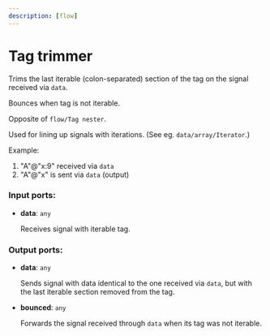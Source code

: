 ```yaml
---
description: [flow]
---
```


# Tag trimmer

Trims the last iterable (colon-separated) section of the tag on the signal received via `data`.

Bounces when tag is not iterable.

Opposite of `flow/Tag nester`.

Used for lining up signals with iterations. (See eg. `data/array/Iterator`.)

Example:
1. "A"@"x:9" received via `data`
2. "A"@"x" is sent via `data` (output)

### Input ports:

* __data__: ` any `

    Receives signal with iterable tag.

### Output ports:

* __data__: ` any `

    Sends signal with data identical to the one received via `data`, but with the last iterable section removed from the tag.


* __bounced__: ` any `

    Forwards the signal received through `data` when its tag was not iterable.

